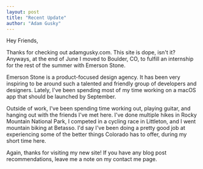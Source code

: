 ```yaml
---
layout: post
title: "Recent Update"
author: "Adam Gusky"
---
```



  Hey Friends,

  Thanks for checking out adamgusky.com. This site is dope, isn't it? Anyways, at the end of June I moved to Boulder, CO, to fulfill an internship for the rest of the summer with Emerson Stone.

  Emerson Stone is a product-focused design agency. It has been very inspiring to be around such a talented and friendly group of developers and designers. Lately, I've been spending most of my time working on a macOS app that should be launched by September.

  Outside of work, I've been spending time working out, playing guitar, and hanging out with the friends I've met here. I've done multiple hikes in Rocky Mountain National Park, I competed in a cycling race in Littleton, and I went mountain biking at Betasso. I'd say I've been doing a pretty good job at experiencing some of the better things Colorado has to offer, during my short time here.

  Again, thanks for visiting my new site! If you have any blog post recommendations, leave me a note on my contact me page.

